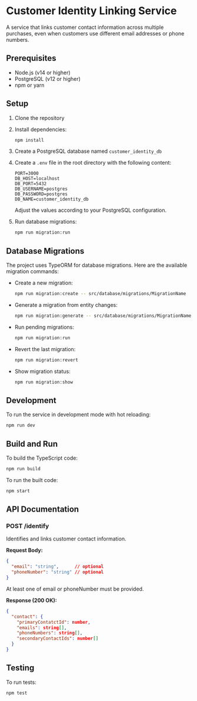 # Customer Identity Linking Service

A service that links customer contact information across multiple purchases, even when customers use different email addresses or phone numbers.

## Prerequisites

- Node.js (v14 or higher)
- PostgreSQL (v12 or higher)
- npm or yarn

## Setup

1. Clone the repository
2. Install dependencies:
   ```bash
   npm install
   ```

3. Create a PostgreSQL database named `customer_identity_db`

4. Create a `.env` file in the root directory with the following content:
   ```
   PORT=3000
   DB_HOST=localhost
   DB_PORT=5432
   DB_USERNAME=postgres
   DB_PASSWORD=postgres
   DB_NAME=customer_identity_db
   ```
   Adjust the values according to your PostgreSQL configuration.

5. Run database migrations:
   ```bash
   npm run migration:run
   ```

## Database Migrations

The project uses TypeORM for database migrations. Here are the available migration commands:

- Create a new migration:
  ```bash
  npm run migration:create -- src/database/migrations/MigrationName
  ```

- Generate a migration from entity changes:
  ```bash
  npm run migration:generate -- src/database/migrations/MigrationName
  ```

- Run pending migrations:
  ```bash
  npm run migration:run
  ```

- Revert the last migration:
  ```bash
  npm run migration:revert
  ```

- Show migration status:
  ```bash
  npm run migration:show
  ```

## Development

To run the service in development mode with hot reloading:
```bash
npm run dev
```

## Build and Run

To build the TypeScript code:
```bash
npm run build
```

To run the built code:
```bash
npm start
```

## API Documentation

### POST /identify

Identifies and links customer contact information.

**Request Body:**
```json
{
  "email": "string",      // optional
  "phoneNumber": "string" // optional
}
```
At least one of email or phoneNumber must be provided.

**Response (200 OK):**
```json
{
  "contact": {
    "primaryContatctId": number,
    "emails": string[],
    "phoneNumbers": string[],
    "secondaryContactIds": number[]
  }
}
```

## Testing

To run tests:
```bash
npm test
``` 